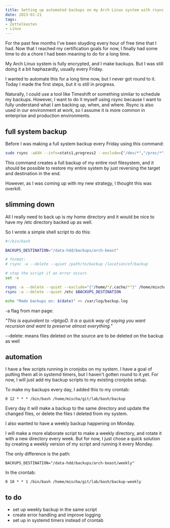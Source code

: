 ```yaml
---
title: Setting up automated backups on my Arch Linux system with rsync and bash
date: 2023-01-21
tags:
- Zettelkasten
- Linux
---
```

For the past few months I've been stuyding every hour of free time that I had. Now that I reached my certification goals for now, I finally had some time to do a chore I had been meaning to do for a long time.

My Arch Linux system is fully encrypted, and I make backups. But I was still doing it a bit haphazardly, usually every Friday.

I wanted to automate this for a long time now, but I never got round to it. Today I made the first steps, but it is still in progress.

Naturally, I could use a tool like Timeshift or something similar to schedule my backups. However, I want to do it myself using rsync because I want to fully understand what I am backing up, when, and where. Rsync is also used in our environment at work, so I assume it is more common in enterprise and production environments.

## full system backup

Before I was making a full system backup every Friday using this command:

```bash
sudo rsync -aAXH --info=stats1,progress2 --exclude={"/dev/*","/proc/*","/sys/*","/tmp/*","/run/*","/mnt/*","/media/*","/lost+found","/home/*/.cache/*","/data-hdd/","/games/","/var/lib/docker/*","/home/mischa/music/*","/swapfile", "/data-hdd2/", "/data-hdd3/"} / /data-hdd/backups/arch-beast/01-01-23
```

This command creates a full backup of my entire root filesystem, and it should be possible to restore my entire system by just reversing the target and destination in the end. 

However, as I was coming up with my new strategy, I thought this was overkill.

## slimming down

All I really need to back up is my home directory and it would be nice to have my /etc directory backed up as well. 

So I wrote a simple shell script to do this:

```bash
#!/bin/bash

BACKUPS_DESTINATION="/data-hdd/backups/arch-beast"

# format:
# rsync -a --delete --quiet /path/to/backup /location/of/backup

# stop the script if an error occurs
set -e

rsync -a --delete --quiet --exclude="{"/home/*/.cache/*"}" /home/mischa $BACKUPS_DESTINATION/home
rsync -a --delete --quiet /etc $BACKUPS_DESTINATION

echo "Made backups on: $(date)" >> /var/log/backup.log
```

-a flag from man page:

*"This  is  equivalent to -rlptgoD.  It is a quick way of saying you want recursion and want to preserve almost everything."*

--delete: means files deleted on the source are to be deleted on the backup as well

## automation

I have a few scripts running in cronjobs on my system. I have a goal of putting them all in systemd timers, but I haven't gotten round to it yet. For now, I will just add my backup scripts to my existing cronjobs setup.

To make my backups every day, I added this to my crontab:

`0 12 * * * /bin/bash /home/mischa/git/lab/bash/backup`

Every day it will make a backup to the same directory and update the changed files, or delete the files I deleted from my system.

I also wanted to have a weekly backup happening on Monday.

I will make a more elaborate script to make a weekly directory, and rotate it with a new directory every week. But for now, I just chose a quick solution by creating a weekly version of my script and running it every Monday.

The only difference is the path:

`BACKUPS_DESTINATION="/data-hdd/backups/arch-beast/weekly"`

In the crontab:

`0 10 * * 1 /bin/bash /home/mischa/git/lab/bash/backup-weekly`

## to do

- set up weekly backup in the same script
- create error handling and improve logging
- set up in systemd timers instead of crontab
